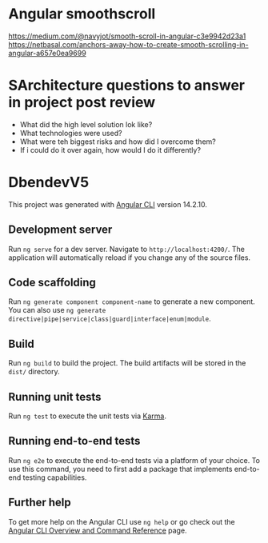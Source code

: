 # Angular smoothscroll
https://medium.com/@navyjot/smooth-scroll-in-angular-c3e9942d23a1
https://netbasal.com/anchors-away-how-to-create-smooth-scrolling-in-angular-a657e0ea9699


# SArchitecture questions to answer in project post review
- What did the high level solution lok like?
- What technologies were used?
- What were teh biggest risks and how did I overcome them?
- If i could do it over again, how would I do it differently?

# DbendevV5

This project was generated with [Angular CLI](https://github.com/angular/angular-cli) version 14.2.10.

## Development server

Run `ng serve` for a dev server. Navigate to `http://localhost:4200/`. The application will automatically reload if you change any of the source files.

## Code scaffolding

Run `ng generate component component-name` to generate a new component. You can also use `ng generate directive|pipe|service|class|guard|interface|enum|module`.

## Build

Run `ng build` to build the project. The build artifacts will be stored in the `dist/` directory.

## Running unit tests

Run `ng test` to execute the unit tests via [Karma](https://karma-runner.github.io).

## Running end-to-end tests

Run `ng e2e` to execute the end-to-end tests via a platform of your choice. To use this command, you need to first add a package that implements end-to-end testing capabilities.

## Further help

To get more help on the Angular CLI use `ng help` or go check out the [Angular CLI Overview and Command Reference](https://angular.io/cli) page.
